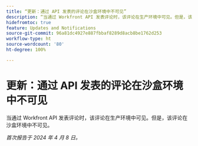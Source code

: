 ```yaml
---
title: “更新：通过 API 发表的评论在沙盒环境中不可见”
description: “当通过 Workfront API 发表评论时，该评论在生产环境中可见。但是，该评论在沙盒环境中不可见。"
hidefromtoc: true
feature: Updates and Notifications
source-git-commit: 96a81dc4927e887fbbaf8289d8acb8be1762d253
workflow-type: ht
source-wordcount: '80'
ht-degree: 100%

---
```



# 更新：通过 API 发表的评论在沙盒环境中不可见

当通过 Workfront API 发表评论时，该评论在生产环境中可见。但是，该评论在沙盒环境中不可见。

_首次报告于 2024 年 4 月 8 日。_


